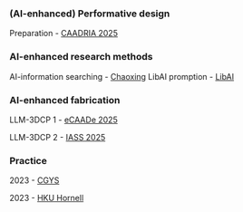 ### (AI-enhanced) Performative design

Preparation - [CAADRIA 2025](https://www.researchgate.net/publication/389754720_The_Impact_of_Natural_Ventilation_on_Building_Form_Optimisation_for_Energy_Efficiency_A_comparative_study_of_surface-to-volume_ratio_with_and_without_natural_ventilation)


### AI-enhanced research methods

AI-information searching - [Chaoxing](https://lib.xjtlu.edu.cn/node/1751)
LibAI promption - [LibAI]()

### AI-enhanced fabrication

LLM-3DCP 1 - [eCAADe 2025](https://www.researchgate.net/publication/391848317_Multimodal_Large_Language_Models_for_Adaptive_3D_Concrete_Printing)

LLM-3DCP 2 - [IASS 2025](https://www.researchgate.net/publication/393164965_Real-Time_Defect_Detection_Analysis_and_Suggestion_in_Adaptive_3D_Concrete_Printing_via_Multimodal_LLM_Integration)


### Practice

2023 - [CGYS](https://henrikclh.com/2023/08/20/CGYS2023.html)

2023 - [HKU Hornell](https://henrikclh.com/2023/09/23/HKUH2023.html)
